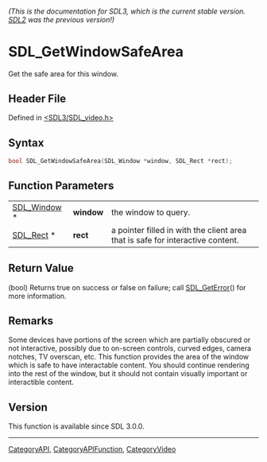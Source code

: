 ###### (This is the documentation for SDL3, which is the current stable version. [SDL2](https://wiki.libsdl.org/SDL2/) was the previous version!)
# SDL_GetWindowSafeArea

Get the safe area for this window.

## Header File

Defined in [<SDL3/SDL_video.h>](https://github.com/libsdl-org/SDL/blob/main/include/SDL3/SDL_video.h)

## Syntax

```c
bool SDL_GetWindowSafeArea(SDL_Window *window, SDL_Rect *rect);
```

## Function Parameters

|                            |            |                                                                                |
| -------------------------- | ---------- | ------------------------------------------------------------------------------ |
| [SDL_Window](SDL_Window) * | **window** | the window to query.                                                           |
| [SDL_Rect](SDL_Rect) *     | **rect**   | a pointer filled in with the client area that is safe for interactive content. |

## Return Value

(bool) Returns true on success or false on failure; call
[SDL_GetError](SDL_GetError)() for more information.

## Remarks

Some devices have portions of the screen which are partially obscured or
not interactive, possibly due to on-screen controls, curved edges, camera
notches, TV overscan, etc. This function provides the area of the window
which is safe to have interactable content. You should continue rendering
into the rest of the window, but it should not contain visually important
or interactible content.

## Version

This function is available since SDL 3.0.0.

----
[CategoryAPI](CategoryAPI), [CategoryAPIFunction](CategoryAPIFunction), [CategoryVideo](CategoryVideo)

